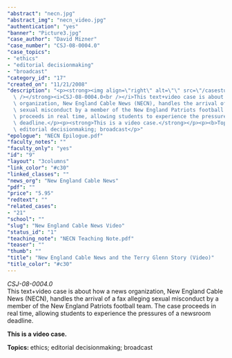 ```yaml
---
"abstract": "necn.jpg"
"abstract_img": "necn_video.jpg"
"authentication": "yes"
"banner": "Picture3.jpg"
"case_author": "David Mizner"
"case_number": "CSJ-08-0004.0"
"case_topics":
- "ethics"
- "editorial decisionmaking"
- "broadcast"
"category_id": "17"
"created_on": "11/21/2008"
"description": "<p><strong><img align=\"right\" alt=\"\" src=\"/casestudy/files/photos/250/necn_video.jpg\"\
  \ /></strong><i>CSJ-08-0004.0<br /></i>This text+video case is about how a news\
  \ organization, New England Cable News (NECN), handles the arrival of a fax alleging\
  \ sexual misconduct by a member of the New England Patriots football team. The case\
  \ proceeds in real time, allowing students to experience the pressures of a newsroom\
  \ deadline.</p><p><strong>This is a video case.</strong></p><p><b>Topics: </b>ethics;\
  \ editorial decisionmaking; broadcast</p>"
"epologue": "NECN Epilogue.pdf"
"faculty_notes": ""
"faculty_only": "yes"
"id": "9"
"layout": "3columns"
"link_color": "#c30"
"linked_classes": ""
"news_org": "New England Cable News"
"pdf": ""
"price": "5.95"
"redtext": ""
"related_cases":
- "21"
"school": ""
"slug": "New England Cable News Video"
"status_id": "1"
"teaching_note": "NECN Teaching Note.pdf"
"teaser": ""
"thumb": ""
"title": "New England Cable News and the Terry Glenn Story (Video)"
"title_color": "#c30"
---
```

<p><strong><img align="right" alt="" src="/casestudy/files/photos/250/necn_video.jpg" /></strong><i>CSJ-08-0004.0<br /></i>This text+video case is about how a news organization, New England Cable News (NECN), handles the arrival of a fax alleging sexual misconduct by a member of the New England Patriots football team. The case proceeds in real time, allowing students to experience the pressures of a newsroom deadline.</p><p><strong>This is a video case.</strong></p><p><b>Topics: </b>ethics; editorial decisionmaking; broadcast</p>